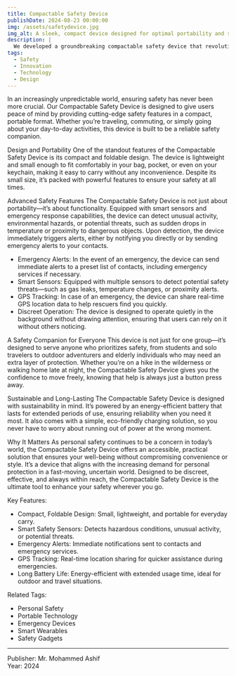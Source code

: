 ```yaml
---
title: Compactable Safety Device
publishDate: 2024-08-23 00:00:00
img: /assets/safetydevice.jpg
img_alt: A sleek, compact device designed for optimal portability and safety.
description: |
  We developed a groundbreaking compactable safety device that revolutionizes how technology can ensure personal safety on-the-go.
tags:
  - Safety
  - Innovation
  - Technology
  - Design
---
```


In an increasingly unpredictable world, ensuring safety has never been more crucial. Our Compactable Safety Device is designed to give users peace of mind by providing cutting-edge safety features in a compact, portable format. Whether you’re traveling, commuting, or simply going about your day-to-day activities, this device is built to be a reliable safety companion.

 Design and Portability
One of the standout features of the Compactable Safety Device is its compact and foldable design. The device is lightweight and small enough to fit comfortably in your bag, pocket, or even on your keychain, making it easy to carry without any inconvenience. Despite its small size, it’s packed with powerful features to ensure your safety at all times.

Advanced Safety Features
The Compactable Safety Device is not just about portability—it’s about functionality. Equipped with smart sensors and emergency response capabilities, the device can detect unusual activity, environmental hazards, or potential threats, such as sudden drops in temperature or proximity to dangerous objects. Upon detection, the device immediately triggers alerts, either by notifying you directly or by sending emergency alerts to your contacts.

- Emergency Alerts: In the event of an emergency, the device can send immediate alerts to a preset list of contacts, including emergency services if necessary.
- Smart Sensors: Equipped with multiple sensors to detect potential safety threats—such as gas leaks, temperature changes, or proximity alerts.
- GPS Tracking: In case of an emergency, the device can share real-time GPS location data to help rescuers find you quickly.
- Discreet Operation: The device is designed to operate quietly in the background without drawing attention, ensuring that users can rely on it without others noticing.

A Safety Companion for Everyone
This device is not just for one group—it’s designed to serve anyone who prioritizes safety, from students and solo travelers to outdoor adventurers and elderly individuals who may need an extra layer of protection. Whether you’re on a hike in the wilderness or walking home late at night, the Compactable Safety Device gives you the confidence to move freely, knowing that help is always just a button press away.

Sustainable and Long-Lasting
The Compactable Safety Device is designed with sustainability in mind. It’s powered by an energy-efficient battery that lasts for extended periods of use, ensuring reliability when you need it most. It also comes with a simple, eco-friendly charging solution, so you never have to worry about running out of power at the wrong moment.

Why It Matters
As personal safety continues to be a concern in today’s world, the Compactable Safety Device offers an accessible, practical solution that ensures your well-being without compromising convenience or style. It’s a device that aligns with the increasing demand for personal protection in a fast-moving, uncertain world. Designed to be discreet, effective, and always within reach, the Compactable Safety Device is the ultimate tool to enhance your safety wherever you go.

Key Features:
- Compact, Foldable Design: Small, lightweight, and portable for everyday carry.
- Smart Safety Sensors: Detects hazardous conditions, unusual activity, or potential threats.
- Emergency Alerts: Immediate notifications sent to contacts and emergency services.
- GPS Tracking: Real-time location sharing for quicker assistance during emergencies.
- Long Battery Life: Energy-efficient with extended usage time, ideal for outdoor and travel situations.

Related Tags:
- Personal Safety
- Portable Technology
- Emergency Devices
- Smart Wearables
- Safety Gadgets

---

Publisher: Mr. Mohammed Ashif  
Year: 2024
